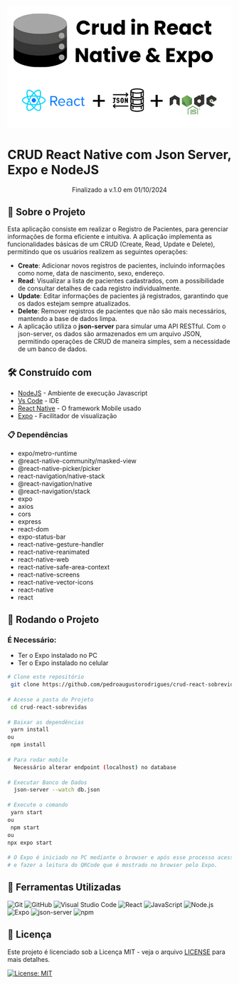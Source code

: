 <!-- ************************************* Logo ********************************************* -->
<p align="center">
  <img width="900px" alt="Logo" src="./images/logo.png">
</p>

<!-- ************************************* Título ********************************************* -->
# CRUD React Native com Json Server, Expo e NodeJS

<p align="center"> Finalizado a v.1.0 em 01/10/2024 </p>

## 🚀 Sobre o Projeto

Esta aplicação consiste em realizar o Registro de Pacientes, para gerenciar informações de forma eficiente e intuitiva. A aplicação implementa as funcionalidades básicas de um CRUD (Create, Read, Update e Delete), permitindo que os usuários realizem as seguintes operações:

<ul>
<li><strong>Create</strong>: Adicionar novos registros de pacientes, incluindo informações como nome, data de nascimento, sexo, endereço.
<li><strong>Read</strong>: Visualizar a lista de pacientes cadastrados, com a possibilidade de consultar detalhes de cada registro individualmente.
<li><strong>Update</strong>: Editar informações de pacientes já registrados, garantindo que os dados estejam sempre atualizados.
<li><strong>Delete</strong>: Remover registros de pacientes que não são mais necessários, mantendo a base de dados limpa.
<li>A aplicação utiliza o <strong>json-server</strong> para simular uma API RESTful. Com o json-server, os dados são armazenados em um arquivo JSON, permitindo operações de CRUD de maneira simples, sem a necessidade de um banco de dados.
</ul>

## 🛠️ Construído com

* [NodeJS](https://nodejs.org/en/) - Ambiente de execução Javascript
* [Vs Code](https://code.visualstudio.com/) - IDE
* [React Native](https://reactnative.dev/) - O framework Mobile usado
* [Expo](https://expo.io/) - Facilitador de visualização

### 📋 Dependências

- expo/metro-runtime
- @react-native-community/masked-view
- @react-native-picker/picker
- react-navigation/native-stack
- @react-navigation/native
- @react-navigation/stack
- expo
- axios
- cors
- express
- react-dom
- expo-status-bar
- react-native-gesture-handler  
- react-native-reanimated
- react-native-web
- react-native-safe-area-context
- react-native-screens 
- react-native-vector-icons
- react-native
- react

## 🎲 Rodando o Projeto

### É Necessário:

- Ter o Expo instalado no PC
- Ter o Expo instalado no celular

```bash
# Clone este repositório
 git clone https://github.com/pedroaugustorodrigues/crud-react-sobrevidas.git

# Acesse a pasta do Projeto
 cd crud-react-sobrevidas

# Baixar as dependências
 yarn install
ou
 npm install

# Para rodar mobile
  Necessário alterar endpoint (localhost) no database

# Executar Banco de Dados
  json-server --watch db.json

# Execute o comando
 yarn start
ou
 npm start
ou
npx expo start

# O Expo é iniciado no PC mediante o browser e após esse processo acessar o celular e executar o Expo
# e fazer a leitura do QRCode que é mostrado no browser pelo Expo.
```

## 🔧 Ferramentas Utilizadas

![Git](https://img.shields.io/badge/git-%23F05033.svg?style=for-the-badge&logo=git&logoColor=white)
![GitHub](https://img.shields.io/badge/github-%23121011.svg?style=for-the-badge&logo=github&logoColor=white)
![Visual Studio Code](https://img.shields.io/badge/Visual_Studio_Code-0078D4?style=for-the-badge&logo=visual%20studio%20code&logoColor=white)
![React](https://img.shields.io/badge/React-61DAFB?style=for-the-badge&logo=react&logoColor=white)
![JavaScript](https://img.shields.io/badge/javascript-%23323330.svg?style=for-the-badge&logo=javascript&logoColor=%23F7DF1E)
![Node.js](https://img.shields.io/badge/Node.js-%23323330.svg?style=for-the-badge&logo=node.js&logoColor=%23339933)
![Expo](https://img.shields.io/badge/Expo-%23000000.svg?style=for-the-badge&logo=expo&logoColor=%F72B2B)
![json-server](https://img.shields.io/badge/json--server-%23000000.svg?style=for-the-badge&logo=json&logoColor=%23FFFFFF)
![npm](https://img.shields.io/badge/npm-%23000000.svg?style=for-the-badge&logo=npm&logoColor=%CB3837)


## 📃 Licença

Este projeto é licenciado sob a Licença MIT - veja o arquivo [LICENSE](LICENSE) para mais detalhes.

[![License: MIT](https://img.shields.io/badge/License-MIT-yellow.svg)](https://opensource.org/licenses/MIT)
